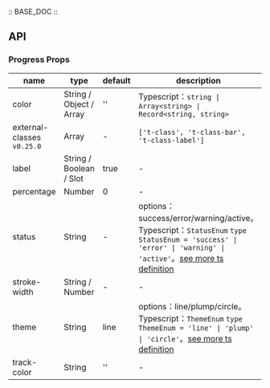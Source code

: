 :: BASE_DOC ::

## API
### Progress Props

name | type | default | description | required
-- | -- | -- | -- | --
color | String / Object / Array | '' | Typescript：`string \| Array<string> \| Record<string, string>` | N
external-classes `v0.25.0` | Array | - | `['t-class', 't-class-bar', 't-class-label']` | N
label | String / Boolean / Slot | true | \- | N
percentage | Number | 0 | \- | N
status | String | - | options：success/error/warning/active。Typescript：`StatusEnum` `type StatusEnum = 'success' \| 'error' \| 'warning' \| 'active'`。[see more ts definition](https://github.com/Tencent/tdesign-miniprogram/tree/develop/src/progress/type.ts) | N
stroke-width | String / Number | - | \- | N
theme | String | line | options：line/plump/circle。Typescript：`ThemeEnum` `type ThemeEnum = 'line' \| 'plump' \| 'circle'`。[see more ts definition](https://github.com/Tencent/tdesign-miniprogram/tree/develop/src/progress/type.ts) | N
track-color | String | '' | \- | N
